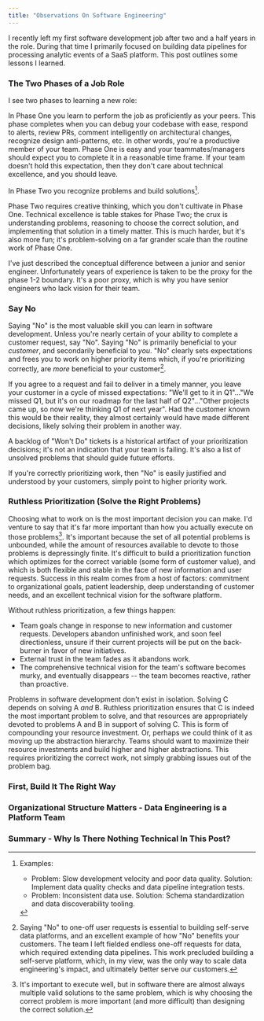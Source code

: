 ```yaml
---
title: "Observations On Software Engineering"
---
```


I recently left my first software development job after two and a
half years in the role. During that time I primarily focused on
building data pipelines for processing analytic events of a SaaS platform.
This post outlines some lessons I learned.

### The Two Phases of a Job Role

I see two phases to learning a new role:

In Phase One you learn to perform the job as proficiently as your peers. This
phase completes when you can debug your codebase with ease, respond to alerts,
review PRs, comment intelligently on architectural changes, recognize design
anti-patterns, etc. In other words, you're a productive member of your team.
Phase One is easy and your teammates/managers should expect you to complete it
in a reasonable time frame. If your team doesn't hold this expectation, then
they don't care about technical excellence, and you should leave.

In Phase Two you recognize problems and build solutions[^phase_two].

[^phase_two]: Examples:
    * Problem: Slow development velocity and poor data quality. Solution: Implement
    data quality checks and data pipeline integration tests.
    * Problem: Inconsistent data use. Solution: Schema standardization and data
    discoverability tooling.

Phase Two requires creative thinking, which you don't cultivate in Phase One.
Technical excellence is table stakes for Phase Two; the crux is
understanding problems, reasoning to choose the correct
solution, and implementing that solution in a timely matter. This is much
harder, but it's also more fun; it's problem-solving on a far grander scale than
the routine work of Phase One.

I've just described the conceptual difference between a junior and senior
engineer. Unfortunately years of experience is taken to be the proxy for the
phase 1-2 boundary. It's a poor proxy, which is why you have senior
engineers who lack vision for their team.

### Say No

Saying "No" is the most valuable skill you can learn in software development.
Unless you're nearly certain of your ability to complete a customer request,
say "No". Saying "No" is primarily
beneficial to your _customer_, and secondarily beneficial to _you_. "No"
clearly sets expectations and frees you to work on higher priority items which,
if you're prioritizing correctly, are _more_ beneficial to your customer[^no].

[^no]: Saying "No" to one-off user requests is essential to building self-serve
data platforms, and an excellent example of how "No" benefits your customers.
The team I left fielded endless one-off requests for data, which required
extending data pipelines. This work precluded building a self-serve platform,
which, in my view, was the only way to scale data engineering's impact, and
ultimately better serve our customers.

If you agree to a request and fail to deliver in a timely manner, you leave your
customer in a cycle of missed expectations: "We'll get to it in Q1"..."We
missed Q1, but it's on our roadmap for the last half of Q2"..."Other projects
came up, so now we're thinking Q1 of next year". Had the customer known this
would be their reality, they almost certainly would have made different
decisions, likely solving their problem in another way.

A backlog of "Won't Do" tickets is a historical artifact of your prioritization
decisions; it's not an indication that your team is failing. It's also a list
of unsolved problems that should guide future efforts.

If you're correctly prioritizing work, then "No" is easily justified and
understood by your customers, simply point to higher priority work.

### Ruthless Prioritization (Solve the Right Problems)

Choosing what to work on is the most important decision you can make. I'd venture
to say that it's far more important than how you actually execute on those
problems[^decisions]. It's important because the set of all potential problems
is unbounded, while the amount of resources available to devote to those
problems is depressingly finite. It's difficult to build a
prioritization function which optimizes for the correct variable (some form
of customer value), and which is both flexible and stable in the face of new
information and user requests. Success in this realm comes from a host of
factors: commitment to organizational goals, patient leadership, deep
understanding of customer needs, and an excellent technical vision for the
software platform.

[^decisions]: It's important to execute well, but in software there are almost
always multiple valid solutions to the same problem, which is why choosing the
correct problem is more important (and more difficult) than designing the correct
solution.

Without ruthless prioritization, a few things happen:
* Team goals change in response to new information and customer requests.
  Developers abandon unfinished work, and soon feel directionless, unsure if
  their current projects will be put on the back-burner in favor of new
  initiatives.
* External trust in the team fades as it abandons work.
* The comprehensive technical vision for the team's software becomes murky, and
  eventually disappears -- the team becomes reactive, rather than proactive.

Problems in software development don't exist in isolation. Solving C depends
on solving A _and_ B. Ruthless prioritization ensures that C is indeed the most
important problem to solve, and that resources are appropriately devoted to
problems A and B in support of solving C. This is form of compounding your
resource investment. Or, perhaps we could think of it as moving up the
abstraction hierarchy. Teams should want to maximize their resource investments
and build higher and higher abstractions. This requires prioritizing the correct
work, not simply grabbing issues out of the problem bag.

### First, Build It The Right Way

### Organizational Structure Matters - Data Engineering is a Platform Team

### Summary - Why Is There Nothing Technical In This Post?

